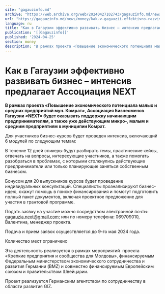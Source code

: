 ```yaml
---
site: "gagauzinfo.md"
archive: "https://web.archive.org/web/20240427102743/gagauzinfo.md/news/money/kak-v-gagauzii-effektivno-razvivat-biznes-intensiv-predlagaet-assotsiatsiya-next"
url: "https://gagauzinfo.md/news/money/kak-v-gagauzii-effektivno-razvivat-biznes-intensiv-predlagaet-assotsiatsiya-next"
language: ru
title: "Как в Гагаузии эффективно развивать бизнес – интенсив предлагает Ассоциация NEXT"
publication: '[[Gagauzinfo]]'
published: '2024-04-25'
section: money
description: "В рамках проекта «Повышение экономического потенциала малых и средних предприятий мун. Комрат», Ассоциация Бизнесменов Гагаузии «NEXT» будет оказывать поддержку начинающим предпринимателям, а также уже действующим микро-, малым и средним предприятиям в муниципии Комрат."
---
```


# Как в Гагаузии эффективно развивать бизнес – интенсив предлагает Ассоциация NEXT

**В рамках проекта «Повышение экономического потенциала малых и средних предприятий мун. Комрат», Ассоциация Бизнесменов Гагаузии «NEXT» будет оказывать поддержку начинающим предпринимателям, а также уже действующим микро-, малым и средним предприятиям в муниципии Комрат.**

Для участников бизнес-курсов будет проведен интенсив, включающий 6 модулей по следующим темам:

В течение 12 дней спикеры будут разбирать темы, практические кейсы, отвечать на вопросы, интересующие участников, а также помогать разобраться в проблемах, с которыми столкнулись действующие предприниматели или только планирующие заняться собственным бизнесом.

Бонусом для 20 выпускников курсов будет проведение индивидуальных консультаций. Специалисты проанализируют бизнес-идею, окажут помощь в поиске финансирования и помогут подготовить полный пакет документов, включая проектное предложение для участия в грантовой программе.

Подать заявку на участие можно посредством электронной почты: gagauzia.next@gmail.com; или по номеру телефона: 069709010, Валентина, менеджер проекта.

Подача и прием заявок осуществляется до 9-го мая 2024 года.

Количество мест ограничено

Эта деятельность реализуется в рамках мероприятий  проекта «Крепкие предприятия и сообщества для Молдовы», финансируемым Федеральным министерством экономического сотрудничества и развития Германии (BMZ) и совместно финансируемым Европейским союзом и правительством Швейцарии.

Проект реализуется Германским агентством по сотрудничеству в области развития GIZ.